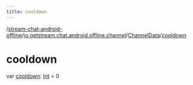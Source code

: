 ```yaml
---
title: cooldown
---
```

/[stream-chat-android-offline](../../index.md)/[io.getstream.chat.android.offline.channel](../index.md)/[ChannelData](index.md)/[cooldown](cooldown.md)  
  
  
  
# cooldown  
var [cooldown](cooldown.md): [Int](https://kotlinlang.org/api/latest/jvm/stdlib/kotlin/-int/index.html) = 0
